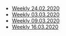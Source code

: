 * [Weekly 24.02.2020](meeting-minutes.md#-Weekly-24.02.2020)
* [Weekly 03.03.2020](meeting-minutes.md#-Weekly-03.03.2020)
* [Weekly 09.03.2020](meeting-minutes.md#Weekly-09.03.2020)
* [Weekly 16.03.2020](meeting-minutes.md#Weekly-16.03.2020)
